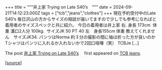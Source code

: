 +++
title = """井上家 Trying on Late S40’s　"""
date = 2024-09-21T14:12:23.000Z
tags = ["tcb","jeans","clothes"]
+++
現在予約受付中のLate S40’s 毎日沢山の方からサイズの相談が届いてますので少しでも参考になればと着用者のサイズスペックと共に紹介。 今日の着用者は井上家 右. 身長 173cm  体重 溝口2人分 100kg.  サイズJK 50 PT 40 左　身長155cm 体重 教えてくれません　サイズJK34. パンツはNorma 約３分の撮影の間に袖は折った方が良いのかTシャツはパンツに入れるか入れないかで2回口喧嘩（笑） TCBJe \[…\]

The post [井上家 Trying on Late S40’s](http://tcbjeans.com/2024/09/21/49207)　 first appeared on [TCB jeans](http://tcbjeans.com).

[[source]](http://tcbjeans.com/2024/09/21/49207)
